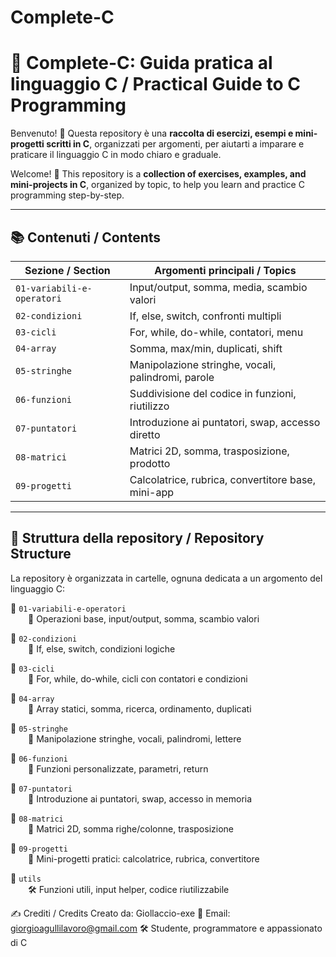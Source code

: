 # Complete-C
# 🚀 Complete-C: Guida pratica al linguaggio C / Practical Guide to C Programming

Benvenuto! 👋 Questa repository è una **raccolta di esercizi, esempi e mini-progetti scritti in C**, organizzati per argomenti, per aiutarti a imparare e praticare il linguaggio C in modo chiaro e graduale.

Welcome! 👋 This repository is a **collection of exercises, examples, and mini-projects in C**, organized by topic, to help you learn and practice C programming step-by-step.

---

## 📚 Contenuti / Contents

| Sezione / Section                | Argomenti principali / Topics                              |
|----------------------------------|-------------------------------------------------------------|
| `01-variabili-e-operatori`       | Input/output, somma, media, scambio valori                 |
| `02-condizioni`                  | If, else, switch, confronti multipli                       |
| `03-cicli`                       | For, while, do-while, contatori, menu                      |
| `04-array`                       | Somma, max/min, duplicati, shift                          |
| `05-stringhe`                    | Manipolazione stringhe, vocali, palindromi, parole         |
| `06-funzioni`                    | Suddivisione del codice in funzioni, riutilizzo            |
| `07-puntatori`                   | Introduzione ai puntatori, swap, accesso diretto           |
| `08-matrici`                     | Matrici 2D, somma, trasposizione, prodotto                 |
| `09-progetti`                    | Calcolatrice, rubrica, convertitore base, mini-app         |

---

## 📁 Struttura della repository / Repository Structure

La repository è organizzata in cartelle, ognuna dedicata a un argomento del linguaggio C:

📂 `01-variabili-e-operatori`  
  🧮 Operazioni base, input/output, somma, scambio valori

📂 `02-condizioni`  
  🔀 If, else, switch, condizioni logiche

📂 `03-cicli`  
  🔁 For, while, do-while, cicli con contatori e condizioni

📂 `04-array`  
  🧱 Array statici, somma, ricerca, ordinamento, duplicati

📂 `05-stringhe`  
  📝 Manipolazione stringhe, vocali, palindromi, lettere

📂 `06-funzioni`  
  🔧 Funzioni personalizzate, parametri, return

📂 `07-puntatori`  
  📍 Introduzione ai puntatori, swap, accesso in memoria

📂 `08-matrici`  
  🧮 Matrici 2D, somma righe/colonne, trasposizione

📂 `09-progetti`  
  🚧 Mini-progetti pratici: calcolatrice, rubrica, convertitore

📂 `utils`  
  🛠️  Funzioni utili, input helper, codice riutilizzabile




✍️ Crediti / Credits
Creato da: Giollaccio-exe
📧 Email: giorgioagullilavoro@gmail.com
🛠️ Studente, programmatore e appassionato di C
